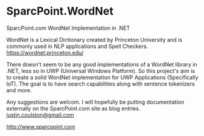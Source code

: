 # SparcPoint.WordNet
SparcPoint.com WordNet Implementation in .NET

WordNet is a Lexical Dictionary created by Princeton University and is commonly used in NLP applications and Spell Checkers.
https://wordnet.princeton.edu/

There doesn't seem to be any good implementations of a WordNet library in .NET, less so in UWP (Universal Windows Platform).
So this project's aim is to create a solid WordNet implementation for UWP Applications (Specifically IoT).  The goal is to
have search capabilities along with sentence tokenizers and more.

Any suggestions are welcom.  I will hopefully be putting documentation externally on the SparcPoint.com site as blog entries.
justin.coulston@gmail.com

http://www.sparcpoint.com
